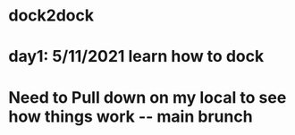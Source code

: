 # dock2dock
# day1: 5/11/2021 learn how to dock
# Need to Pull down on my local to see how things work -- main brunch
